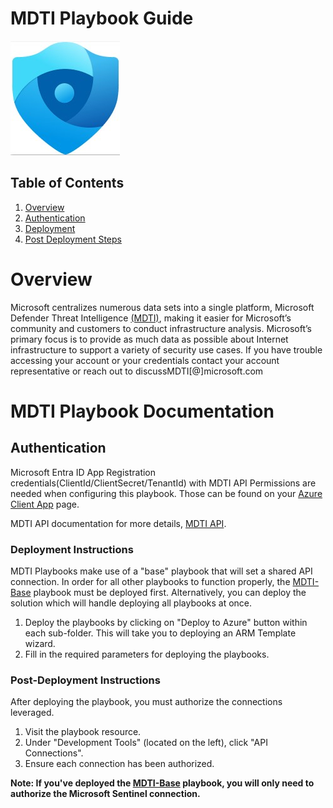 # MDTI Playbook Guide

![Microsoft Defender Threat Intelligence](./MDTI.jpg)<br>

## Table of Contents

1. [Overview](#overview)
1. [Authentication](#authentication)
1. [Deployment](#deployment)
1. [Post Deployment Steps](#postdeployment)

<a name="overview">

# Overview
Microsoft centralizes numerous data sets into a single platform, Microsoft Defender Threat Intelligence [(MDTI)](https://learn.microsoft.com/en-us/defender/threat-intelligence/what-is-microsoft-defender-threat-intelligence-defender-ti), making it easier for Microsoft’s community and customers to conduct infrastructure analysis. Microsoft’s primary focus is to provide as much data as possible about Internet infrastructure to support a variety of security use cases. If you have trouble accessing your account or your credentials contact your account representative or reach out to discussMDTI[@]microsoft.com

# MDTI Playbook Documentation

<a name="authentication">

## Authentication
Microsoft Entra ID App Registration credentials(ClientId/ClientSecret/TenantId) with MDTI API Permissions are needed when configuring this playbook. Those can be found on your [Azure Client App](https://learn.microsoft.com/en-us/rest/api/azure/#register-your-client-application-with-azure-ad) page.

MDTI API documentation for more details, [MDTI API](https://learn.microsoft.com/en-us/graph/api/resources/security-threatintelligence-overview?view=graph-rest-beta&branch=pr-en-us-20472).

<a name="deployment">

### Deployment Instructions
MDTI Playbooks make use of a "base" playbook that will set a shared API connection. In order for all other playbooks to function properly, the [MDTI-Base](https://raw.githubusercontent.com/Azure/Azure-Sentinel/master/Solutions/Microsoft%20Defender%20Threat%20Intelligence/Playbooks/MDTI-Base/azuredeploy.json) playbook must be deployed first. Alternatively, you can deploy the solution which will handle deploying all playbooks at once.

1. Deploy the playbooks by clicking on "Deploy to Azure" button within each sub-folder. This will take you to deploying an ARM Template wizard.
2. Fill in the required parameters for deploying the playbooks.

<a name="postdeployment">

### Post-Deployment Instructions
After deploying the playbook, you must authorize the connections leveraged.

1. Visit the playbook resource.
2. Under "Development Tools" (located on the left), click "API Connections".
3. Ensure each connection has been authorized.

**Note: If you've deployed the [MDTI-Base](https://raw.githubusercontent.com/Azure/Azure-Sentinel/master/Solutions/Microsoft%20Defender%20Threat%20Intelligence/Playbooks/MDTI-Base/azuredeploy.json) playbook, you will only need to authorize the Microsoft Sentinel connection.**
